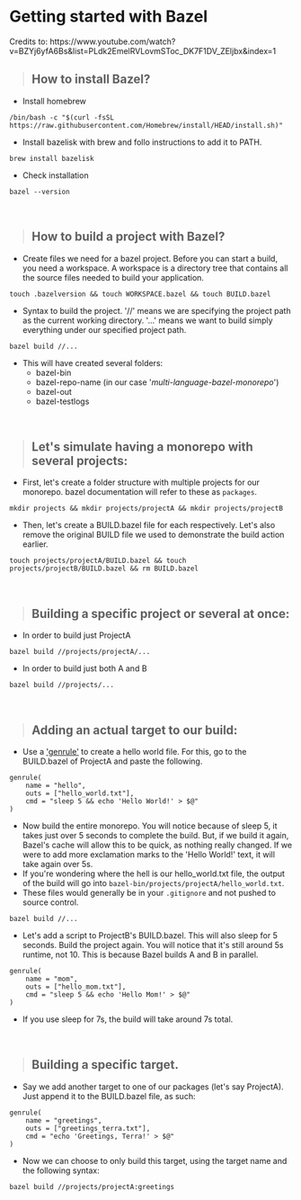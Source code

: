 <h1>Getting started with Bazel</h1>
Credits to:
https://www.youtube.com/watch?v=BZYj6yfA6Bs&list=PLdk2EmelRVLovmSToc_DK7F1DV_ZEljbx&index=1
<br>

> <h2>How to install Bazel?</h2>

- Install homebrew

~~~
/bin/bash -c "$(curl -fsSL https://raw.githubusercontent.com/Homebrew/install/HEAD/install.sh)"
~~~
- Install bazelisk with brew and follo instructions to add it to PATH.

~~~
brew install bazelisk
~~~

- Check installation

~~~
bazel --version
~~~

<br>

> <h2>How to build a project with Bazel?</h2>

- Create files we need for a bazel project. Before you can start a build, you need a workspace. A workspace is a directory tree that contains all the source files needed to build your application.

~~~
touch .bazelversion && touch WORKSPACE.bazel && touch BUILD.bazel
~~~

- Syntax to build the project. '//' means we are specifying the project path as the current working directory. '...' means we want to build simply everything under our specified project path. 

~~~
bazel build //...
~~~

- This will have created several folders:
    - bazel-bin
    - bazel-repo-name (in our case '<i>multi-language-bazel-monorepo</i>')
    - bazel-out
    - bazel-testlogs

<br>

> <h2>Let's simulate having a monorepo with several projects:</h2>

- First, let's create a folder structure with multiple projects for our monorepo. bazel documentation will refer to these as `packages`.

~~~
mkdir projects && mkdir projects/projectA && mkdir projects/projectB
~~~

- Then, let's create a BUILD.bazel file for each respectively. Let's also remove the original BUILD file we used to demonstrate the build action earlier. 
~~~
touch projects/projectA/BUILD.bazel && touch projects/projectB/BUILD.bazel && rm BUILD.bazel
~~~

<br>

> <h2>Building a specific project or several at once:</h2>

- In order to build just ProjectA
~~~
bazel build //projects/projectA/...
~~~

- In order to build just both A and B
~~~
bazel build //projects/...
~~~

<br>

> <h2>Adding an actual target to our build:</h2>

- Use a ['genrule'](https://bazel.build/reference/be/general#genrule) to create a hello world file. For this, go to the BUILD.bazel of ProjectA and paste the following.
~~~
genrule(
    name = "hello",
    outs = ["hello_world.txt"],
    cmd = "sleep 5 && echo 'Hello World!' > $@"
)
~~~

- Now build the entire monorepo. You will notice because of sleep 5, it takes just over 5 seconds to complete the build. But, if we build it again, Bazel's cache will allow this to be quick, as nothing really changed. If we were to add more exclamation marks to the 'Hello World!' text, it will take again over 5s.
- If you're wondering where the hell is our hello_world.txt file, the output of the build will go into `bazel-bin/projects/projectA/hello_world.txt`.
- These files would generally be in your `.gitignore` and not pushed to source control.
~~~
bazel build //...
~~~

- Let's add a script to ProjectB's BUILD.bazel. This will also sleep for 5 seconds. Build the project again. You will notice that it's still around 5s runtime, not 10. This is because Bazel builds A and B in parallel.
~~~
genrule(
    name = "mom",
    outs = ["hello_mom.txt"],
    cmd = "sleep 5 && echo 'Hello Mom!' > $@"
)
~~~
- If you use sleep for 7s, the build will take around 7s total.


<br>

> <h2>Building a specific target.</h2>

- Say we add another target to one of our packages (let's say ProjectA). Just append it to the BUILD.bazel file, as such:
~~~
genrule(
    name = "greetings",
    outs = ["greetings_terra.txt"],
    cmd = "echo 'Greetings, Terra!' > $@"
)
~~~

- Now we can choose to only build this target, using the target name and the following syntax:
~~~
bazel build //projects/projectA:greetings
~~~